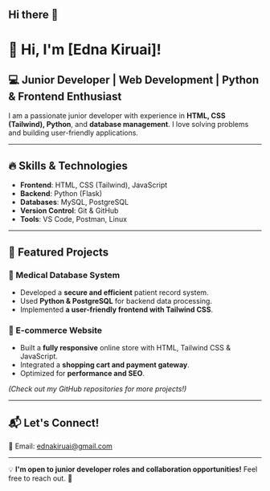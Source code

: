 ## Hi there 👋

# 👋 Hi, I'm [Edna Kiruai]!

## 💻 Junior Developer | Web Development | Python & Frontend Enthusiast

I am a passionate junior developer with experience in **HTML, CSS (Tailwind), Python**, and **database management**. I love solving problems and building user-friendly applications.

---

## 🔥 Skills & Technologies
- **Frontend**: HTML, CSS (Tailwind), JavaScript
- **Backend**: Python (Flask)
- **Databases**: MySQL, PostgreSQL
- **Version Control**: Git & GitHub
- **Tools**: VS Code, Postman, Linux

---

## 🌟 Featured Projects
### 🏥 Medical Database System
- Developed a **secure and efficient** patient record system.
- Used **Python & PostgreSQL** for backend data processing.
- Implemented **a user-friendly frontend with Tailwind CSS**.

### 🛒 E-commerce Website
- Built a **fully responsive** online store with HTML, Tailwind CSS & JavaScript.
- Integrated a **shopping cart and payment gateway**.
- Optimized for **performance and SEO**.

*(Check out my GitHub repositories for more projects!)*

---

## 📬 Let's Connect!
📧 Email: [ednakiruai@gmail.com](mailto:ednakiruai@gmail.com)  


---

💡 **I'm open to junior developer roles and collaboration opportunities!** Feel free to reach out. 🚀

